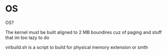 # OS
OS?

The kernel must be built aligned to 2 MB boundires cuz of paging and stuff that im too lazy to do

virbuild.sh is a script to build for physical memory extension or smth